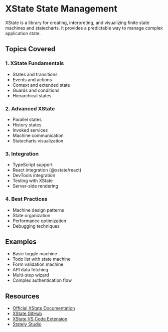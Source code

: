 # XState State Management

XState is a library for creating, interpreting, and visualizing finite state machines and statecharts. It provides a predictable way to manage complex application state.

## Topics Covered

### 1. XState Fundamentals
- States and transitions
- Events and actions
- Context and extended state
- Guards and conditions
- Hierarchical states

### 2. Advanced XState
- Parallel states
- History states
- Invoked services
- Machine communication
- Statecharts visualization

### 3. Integration
- TypeScript support
- React integration (@xstate/react)
- DevTools integration
- Testing with XState
- Server-side rendering

### 4. Best Practices
- Machine design patterns
- State organization
- Performance optimization
- Debugging techniques

## Examples
- Basic toggle machine
- Todo list with state machine
- Form validation machine
- API data fetching
- Multi-step wizard
- Complex authentication flow

## Resources
- [Official XState Documentation](https://xstate.js.org/)
- [XState GitHub](https://github.com/statelyai/xstate)
- [XState VS Code Extension](https://marketplace.visualstudio.com/items?itemName=stately-xstate.vscode-xstate)
- [Stately Studio](https://stately.ai/studio)